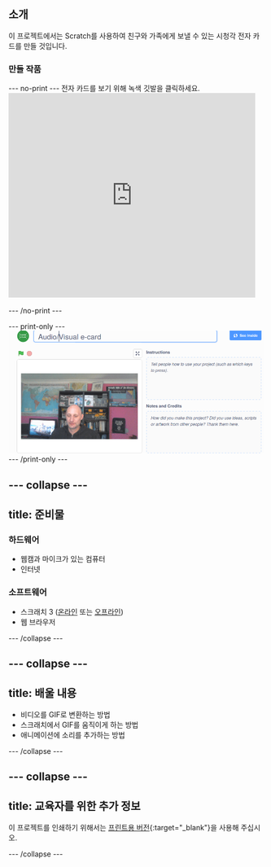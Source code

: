 ## 소개

이 프로젝트에서는 Scratch를 사용하여 친구와 가족에게 보낼 수 있는 시청각 전자 카드를 만들 것입니다.

### 만들 작품

--- no-print --- 전자 카드를 보기 위해 녹색 깃발을 클릭하세요. <iframe src="https://scratch.mit.edu/projects/385557938/embed" allowtransparency="true" width="485" height="402" frameborder="0" scrolling="no" allowfullscreen mark="crwd-mark"></iframe>

--- /no-print ---

--- print-only --- ![Complete project](images/showcase_static.png) --- /print-only ---

--- collapse ---
---
title: 준비물
---
### 하드웨어

- 웹캠과 마이크가 있는 컴퓨터
- 인터넷

### 소프트웨어

- 스크래치 3 ([온라인](http://rpf.io/scratchon) 또는 [오프라인](http://rpf.io/scratchoff))
- 웹 브라우저

--- /collapse ---

--- collapse ---
---
title: 배울 내용
---

- 비디오를 GIF로 변환하는 방법
- 스크래치에서 GIF를 움직이게 하는 방법
- 애니메이션에 소리를 추가하는 방법

--- /collapse ---

--- collapse ---
---
title: 교육자를 위한 추가 정보
---

이 프로젝트를 인쇄하기 위해서는 [프린트용 버전](https://projects.raspberrypi.org/en/projects/av-e-card/print){:target="_blank"}을 사용해 주십시오.

--- /collapse ---
